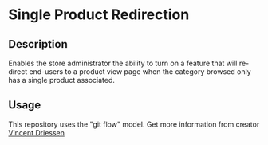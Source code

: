 Single Product Redirection
==========================

## Description

Enables the store administrator the ability to turn on a feature that will re-direct end-users to a product view page when the category browsed only has a single product associated.

## Usage

This repository uses the "git flow" model. Get more information from creator
[Vincent Driessen](http://nvie.com/posts/a-successful-git-branching-model/)
